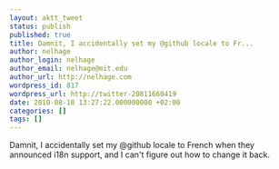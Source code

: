 ```yaml
---
layout: aktt_tweet
status: publish
published: true
title: Damnit, I accidentally set my @github locale to Fr...
author: nelhage
author_login: nelhage
author_email: nelhage@mit.edu
author_url: http://nelhage.com
wordpress_id: 817
wordpress_url: http://twitter-20811660419
date: 2010-08-10 13:27:22.000000000 +02:00
categories: []
tags: []
---
```

Damnit, I accidentally set my @github locale to French when they announced i18n support, and I can't figure out how to change it back.

